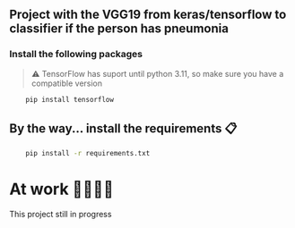 ## Project with the VGG19 from keras/tensorflow to classifier if the person has pneumonia

### Install the following packages

> ⚠ TensorFlow has suport until python 3.11, so make sure you have a compatible version
```bash
    pip install tensorflow
```
## By the way... install the requirements 📋
```bash
    pip install -r requirements.txt
```

# At work 👨‍🏭👨‍💻
This project still in progress